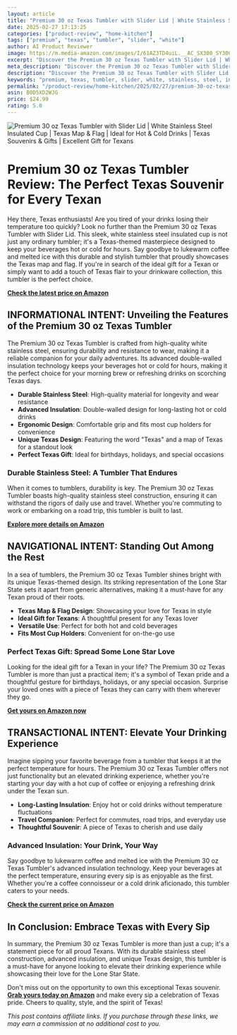 ```yaml
---
layout: article
title: "Premium 30 oz Texas Tumbler with Slider Lid | White Stainless Steel Insulated Cup | Texas Map & Flag | Ideal for Hot & Cold Drinks | Texas Souvenirs & Gifts | Excellent Gift for Texans"
date: 2025-02-27 17:13:25
categories: ["product-review", "home-kitchen"]
tags: ["premium", "texas", "tumbler", "slider", "white"]
author: AI Product Reviewer
image: https://m.media-amazon.com/images/I/61AZ3TD4uiL.__AC_SX300_SY300_QL70_FMwebp_.jpg
excerpt: "Discover the Premium 30 oz Texas Tumbler with Slider Lid | White Stainless Steel Insulated Cup | Tex..."
meta_description: "Discover the Premium 30 oz Texas Tumbler with Slider Lid | White Stainless Steel Insulated Cup | Texas Map & Flag | Ideal for Hot & Cold Drinks | Texas ..."
description: "Discover the Premium 30 oz Texas Tumbler with Slider Lid | White Stainless Steel Insulated Cup | Texas Map & Flag | Ideal for Hot & Cold Drinks | Texas ..."
keywords: "premium, texas, tumbler, slider, white, stainless, steel, insulated"
permalink: "/product-review/home-kitchen/2025/02/27/premium-30-oz-texas-tumbler-with-slider-lid-white-.html"
asin: B0D5XD2WJG
price: $24.99
rating: 5.0
---
```


![Premium 30 oz Texas Tumbler with Slider Lid | White Stainless Steel Insulated Cup | Texas Map & Flag | Ideal for Hot & Cold Drinks | Texas Souvenirs & Gifts | Excellent Gift for Texans](https://m.media-amazon.com/images/I/61AZ3TD4uiL.__AC_SX300_SY300_QL70_FMwebp_.jpg)

# Premium 30 oz Texas Tumbler Review: The Perfect Texas Souvenir for Every Texan

Hey there, Texas enthusiasts! Are you tired of your drinks losing their temperature too quickly? Look no further than the Premium 30 oz Texas Tumbler with Slider Lid. This sleek, white stainless steel insulated cup is not just any ordinary tumbler; it's a Texas-themed masterpiece designed to keep your beverages hot or cold for hours. Say goodbye to lukewarm coffee and melted ice with this durable and stylish tumbler that proudly showcases the Texas map and flag. If you're in search of the ideal gift for a Texan or simply want to add a touch of Texas flair to your drinkware collection, this tumbler is the perfect choice.

**[Check the latest price on Amazon](https://www.amazon.com/dp/B0D5XD2WJG?tag=sghpgs-20)**

## INFORMATIONAL INTENT: Unveiling the Features of the Premium 30 oz Texas Tumbler

The Premium 30 oz Texas Tumbler is crafted from high-quality white stainless steel, ensuring durability and resistance to wear, making it a reliable companion for your daily adventures. Its advanced double-walled insulation technology keeps your beverages hot or cold for hours, making it the perfect choice for your morning brew or refreshing drinks on scorching Texas days.

- **Durable Stainless Steel**: High-quality material for longevity and wear resistance
- **Advanced Insulation**: Double-walled design for long-lasting hot or cold drinks
- **Ergonomic Design**: Comfortable grip and fits most cup holders for convenience
- **Unique Texas Design**: Featuring the word "Texas" and a map of Texas for a standout look
- **Perfect Texas Gift**: Ideal for birthdays, holidays, and special occasions

### Durable Stainless Steel: A Tumbler That Endures

When it comes to tumblers, durability is key. The Premium 30 oz Texas Tumbler boasts high-quality stainless steel construction, ensuring it can withstand the rigors of daily use and travel. Whether you're commuting to work or embarking on a road trip, this tumbler is built to last.

**[Explore more details on Amazon](https://www.amazon.com/dp/B0D5XD2WJG?tag=sghpgs-20)**

## NAVIGATIONAL INTENT: Standing Out Among the Rest

In a sea of tumblers, the Premium 30 oz Texas Tumbler shines bright with its unique Texas-themed design. Its striking representation of the Lone Star State sets it apart from generic alternatives, making it a must-have for any Texan proud of their roots.

- **Texas Map & Flag Design**: Showcasing your love for Texas in style
- **Ideal Gift for Texans**: A thoughtful present for any Texas lover
- **Versatile Use**: Perfect for both hot and cold beverages
- **Fits Most Cup Holders**: Convenient for on-the-go use

### Perfect Texas Gift: Spread Some Lone Star Love

Looking for the ideal gift for a Texan in your life? The Premium 30 oz Texas Tumbler is more than just a practical item; it's a symbol of Texan pride and a thoughtful gesture for birthdays, holidays, or any special occasion. Surprise your loved ones with a piece of Texas they can carry with them wherever they go.

**[Get yours on Amazon now](https://www.amazon.com/dp/B0D5XD2WJG?tag=sghpgs-20)**

## TRANSACTIONAL INTENT: Elevate Your Drinking Experience

Imagine sipping your favorite beverage from a tumbler that keeps it at the perfect temperature for hours. The Premium 30 oz Texas Tumbler offers not just functionality but an elevated drinking experience, whether you're starting your day with a hot cup of coffee or enjoying a refreshing drink under the Texan sun.

- **Long-Lasting Insulation**: Enjoy hot or cold drinks without temperature fluctuations
- **Travel Companion**: Perfect for commutes, road trips, and everyday use
- **Thoughtful Souvenir**: A piece of Texas to cherish and use daily

### Advanced Insulation: Your Drink, Your Way

Say goodbye to lukewarm coffee and melted ice with the Premium 30 oz Texas Tumbler's advanced insulation technology. Keep your beverages at the perfect temperature, ensuring every sip is as enjoyable as the first. Whether you're a coffee connoisseur or a cold drink aficionado, this tumbler caters to your needs.

**[Check the current price on Amazon](https://www.amazon.com/dp/B0D5XD2WJG?tag=sghpgs-20)**

## In Conclusion: Embrace Texas with Every Sip

In summary, the Premium 30 oz Texas Tumbler is more than just a cup; it's a statement piece for all proud Texans. With its durable stainless steel construction, advanced insulation, and unique Texas design, this tumbler is a must-have for anyone looking to elevate their drinking experience while showcasing their love for the Lone Star State.

Don't miss out on the opportunity to own this exceptional Texas souvenir. **[Grab yours today on Amazon](https://www.amazon.com/dp/B0D5XD2WJG?tag=sghpgs-20)** and make every sip a celebration of Texas pride. Cheers to quality, style, and the spirit of Texas!

*This post contains affiliate links. If you purchase through these links, we may earn a commission at no additional cost to you.*